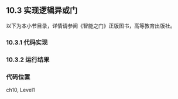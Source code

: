 <!--Copyright © Microsoft Corporation. All rights reserved.
  适用于[License](https://github.com/Microsoft/ai-edu/blob/master/LICENSE.md)版权许可-->

## 10.3 实现逻辑异或门

以下为本小节目录，详情请参阅《智能之门》正版图书，高等教育出版社。

### 10.3.1 代码实现

### 10.3.2 运行结果

### 代码位置

ch10, Level1

